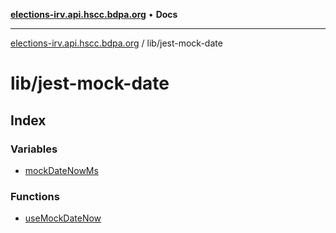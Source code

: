 [**elections-irv.api.hscc.bdpa.org**](../../README.md) • **Docs**

***

[elections-irv.api.hscc.bdpa.org](../../README.md) / lib/jest-mock-date

# lib/jest-mock-date

## Index

### Variables

- [mockDateNowMs](variables/mockDateNowMs.md)

### Functions

- [useMockDateNow](functions/useMockDateNow.md)

